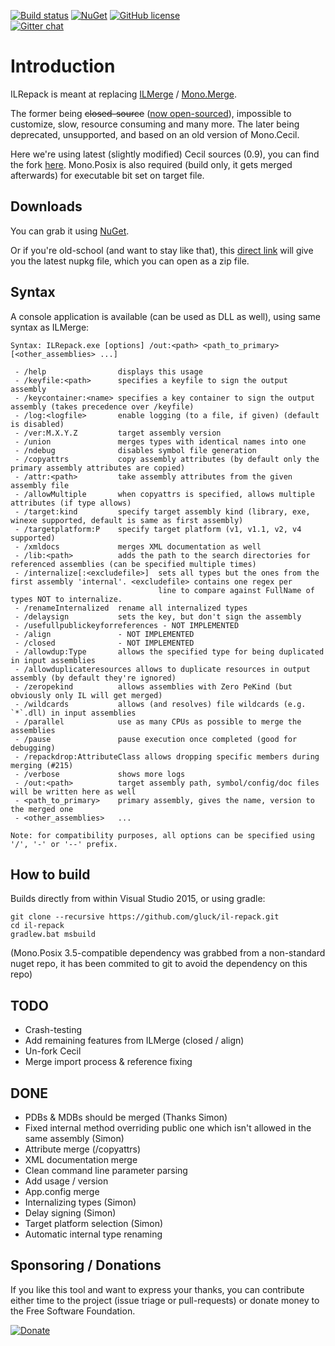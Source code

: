 [![Build status](https://img.shields.io/appveyor/ci/gluck/il-repack.svg?label=build%20windows)](https://ci.appveyor.com/project/gluck/il-repack) [![NuGet](https://img.shields.io/nuget/v/ILRepack.svg)](https://www.nuget.org/packages/ILRepack/) [![GitHub license](https://img.shields.io/github/license/gluck/il-repack.svg)](http://www.apache.org/licenses/LICENSE-2.0)   
[![Gitter chat](https://img.shields.io/badge/gitter-join%20chat-green.svg)](https://gitter.im/gluck/il-repack)

Introduction
============

ILRepack is meant at replacing [ILMerge](http://www.microsoft.com/downloads/details.aspx?FamilyID=22914587-B4AD-4EAE-87CF-B14AE6A939B0&displaylang=en) / [Mono.Merge](http://evain.net/blog/articles/2006/11/06/an-introduction-to-mono-merge).

The former being ~~closed-source~~ ([now open-sourced](https://github.com/Microsoft/ILMerge)), impossible to customize, slow, resource consuming and many more.
The later being deprecated, unsupported, and based on an old version of Mono.Cecil.

Here we're using latest (slightly modified) Cecil sources (0.9), you can find the fork [here](https://github.com/gluck/cecil).
Mono.Posix is also required (build only, it gets merged afterwards) for executable bit set on target file.

Downloads
------

You can grab it using [NuGet](http://nuget.org/packages/ILRepack/).

Or if you're old-school (and want to stay like that), this [direct link](http://nuget.org/api/v2/package/ILRepack) will give you the latest nupkg file, which you can open as a zip file.

Syntax
------

A console application is available (can be used as DLL as well), using same syntax as ILMerge:
```
Syntax: ILRepack.exe [options] /out:<path> <path_to_primary> [<other_assemblies> ...]

 - /help                displays this usage
 - /keyfile:<path>      specifies a keyfile to sign the output assembly
 - /keycontainer:<name> specifies a key container to sign the output assembly (takes precedence over /keyfile)
 - /log:<logfile>       enable logging (to a file, if given) (default is disabled)
 - /ver:M.X.Y.Z         target assembly version
 - /union               merges types with identical names into one
 - /ndebug              disables symbol file generation
 - /copyattrs           copy assembly attributes (by default only the primary assembly attributes are copied)
 - /attr:<path>         take assembly attributes from the given assembly file
 - /allowMultiple       when copyattrs is specified, allows multiple attributes (if type allows)
 - /target:kind         specify target assembly kind (library, exe, winexe supported, default is same as first assembly)
 - /targetplatform:P    specify target platform (v1, v1.1, v2, v4 supported)
 - /xmldocs             merges XML documentation as well
 - /lib:<path>          adds the path to the search directories for referenced assemblies (can be specified multiple times)
 - /internalize[:<excludefile>]  sets all types but the ones from the first assembly 'internal'. <excludefile> contains one regex per
                                 line to compare against FullName of types NOT to internalize.
 - /renameInternalized  rename all internalized types
 - /delaysign           sets the key, but don't sign the assembly
 - /usefullpublickeyforreferences - NOT IMPLEMENTED
 - /align               - NOT IMPLEMENTED
 - /closed              - NOT IMPLEMENTED
 - /allowdup:Type       allows the specified type for being duplicated in input assemblies
 - /allowduplicateresources allows to duplicate resources in output assembly (by default they're ignored)
 - /zeropekind          allows assemblies with Zero PeKind (but obviously only IL will get merged)
 - /wildcards           allows (and resolves) file wildcards (e.g. `*`.dll) in input assemblies
 - /parallel            use as many CPUs as possible to merge the assemblies
 - /pause               pause execution once completed (good for debugging)
 - /repackdrop:AttributeClass allows dropping specific members during merging (#215)
 - /verbose             shows more logs
 - /out:<path>          target assembly path, symbol/config/doc files will be written here as well
 - <path_to_primary>    primary assembly, gives the name, version to the merged one
 - <other_assemblies>   ...

Note: for compatibility purposes, all options can be specified using '/', '-' or '--' prefix.
```

How to build
------

Builds directly from within Visual Studio 2015, or using gradle:

```
git clone --recursive https://github.com/gluck/il-repack.git
cd il-repack
gradlew.bat msbuild
```

(Mono.Posix 3.5-compatible dependency was grabbed from a non-standard nuget repo, it has been commited to git to avoid the dependency on this repo)

TODO
------
  * Crash-testing
  * Add remaining features from ILMerge (closed / align)
  * Un-fork Cecil
  * Merge import process & reference fixing

DONE
------
  * PDBs & MDBs should be merged (Thanks Simon)
  * Fixed internal method overriding public one which isn't allowed in the same assembly (Simon)
  * Attribute merge (/copyattrs)
  * XML documentation merge
  * Clean command line parameter parsing
  * Add usage / version
  * App.config merge
  * Internalizing types (Simon)
  * Delay signing (Simon)
  * Target platform selection (Simon)
  * Automatic internal type renaming

Sponsoring / Donations
------
If you like this tool and want to express your thanks, you can contribute either time to the project (issue triage or pull-requests) or donate money to the Free Software Foundation.

[![Donate](https://www.gnu.org/graphics/logo-fsf.org-tiny.png)](https://my.fsf.org/donate/)

